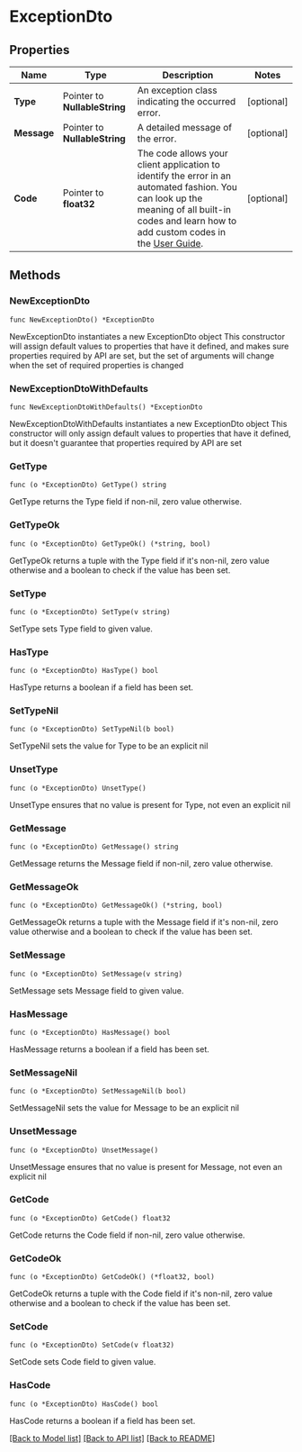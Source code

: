 # ExceptionDto

## Properties

Name | Type | Description | Notes
------------ | ------------- | ------------- | -------------
**Type** | Pointer to **NullableString** | An exception class indicating the occurred error. | [optional] 
**Message** | Pointer to **NullableString** | A detailed message of the error. | [optional] 
**Code** | Pointer to **float32** | The code allows your client application to identify the error in an automated fashion. You can look up the meaning of all built-in codes and learn how to add custom codes in the [User Guide](https://docs.camunda.org/manual/7.21/user-guide/process-engine/error-handling/#exception-codes). | [optional] 

## Methods

### NewExceptionDto

`func NewExceptionDto() *ExceptionDto`

NewExceptionDto instantiates a new ExceptionDto object
This constructor will assign default values to properties that have it defined,
and makes sure properties required by API are set, but the set of arguments
will change when the set of required properties is changed

### NewExceptionDtoWithDefaults

`func NewExceptionDtoWithDefaults() *ExceptionDto`

NewExceptionDtoWithDefaults instantiates a new ExceptionDto object
This constructor will only assign default values to properties that have it defined,
but it doesn't guarantee that properties required by API are set

### GetType

`func (o *ExceptionDto) GetType() string`

GetType returns the Type field if non-nil, zero value otherwise.

### GetTypeOk

`func (o *ExceptionDto) GetTypeOk() (*string, bool)`

GetTypeOk returns a tuple with the Type field if it's non-nil, zero value otherwise
and a boolean to check if the value has been set.

### SetType

`func (o *ExceptionDto) SetType(v string)`

SetType sets Type field to given value.

### HasType

`func (o *ExceptionDto) HasType() bool`

HasType returns a boolean if a field has been set.

### SetTypeNil

`func (o *ExceptionDto) SetTypeNil(b bool)`

 SetTypeNil sets the value for Type to be an explicit nil

### UnsetType
`func (o *ExceptionDto) UnsetType()`

UnsetType ensures that no value is present for Type, not even an explicit nil
### GetMessage

`func (o *ExceptionDto) GetMessage() string`

GetMessage returns the Message field if non-nil, zero value otherwise.

### GetMessageOk

`func (o *ExceptionDto) GetMessageOk() (*string, bool)`

GetMessageOk returns a tuple with the Message field if it's non-nil, zero value otherwise
and a boolean to check if the value has been set.

### SetMessage

`func (o *ExceptionDto) SetMessage(v string)`

SetMessage sets Message field to given value.

### HasMessage

`func (o *ExceptionDto) HasMessage() bool`

HasMessage returns a boolean if a field has been set.

### SetMessageNil

`func (o *ExceptionDto) SetMessageNil(b bool)`

 SetMessageNil sets the value for Message to be an explicit nil

### UnsetMessage
`func (o *ExceptionDto) UnsetMessage()`

UnsetMessage ensures that no value is present for Message, not even an explicit nil
### GetCode

`func (o *ExceptionDto) GetCode() float32`

GetCode returns the Code field if non-nil, zero value otherwise.

### GetCodeOk

`func (o *ExceptionDto) GetCodeOk() (*float32, bool)`

GetCodeOk returns a tuple with the Code field if it's non-nil, zero value otherwise
and a boolean to check if the value has been set.

### SetCode

`func (o *ExceptionDto) SetCode(v float32)`

SetCode sets Code field to given value.

### HasCode

`func (o *ExceptionDto) HasCode() bool`

HasCode returns a boolean if a field has been set.


[[Back to Model list]](../README.md#documentation-for-models) [[Back to API list]](../README.md#documentation-for-api-endpoints) [[Back to README]](../README.md)



